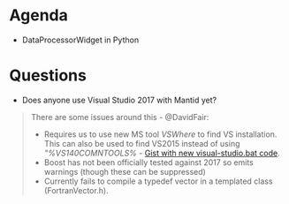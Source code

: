 Agenda
======

* DataProcessorWidget in Python


Questions
=========

* Does anyone use Visual Studio 2017 with Mantid yet?
  
  
>There are some issues around this - @DavidFair: 
>  * Requires us to use new MS tool *VSWhere* to find VS installation. This can also be used to find VS2015 instead of using *"%VS140COMNTOOLS%* - [Gist with new visual-studio.bat code](https://gist.github.com/DavidFair/995285a0b6bc8afc0d91b1f55a2d98b2). 
>  * Boost has not been officially tested against 2017 so emits warnings (though these can be suppressed) 
>  * Currently fails to compile a typedef vector in a templated class (FortranVector.h). 

